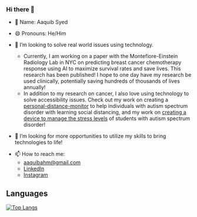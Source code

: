 ### Hi there 👋

<!--
**Aaquib111/Aaquib111** is a ✨ _special_ ✨ repository because its `README.md` (this file) appears on your GitHub profile. -->

- 🤗 Name: Aaquib Syed
- 😄 Pronouns: He/Him

- 🔭 I’m looking to solve real world issues using technology. 
  - Currently, I am working on a paper with the Montefiore-Einstein Radiology Lab in NYC on predicting breast cancer chemotherapy response using AI to maximize survival rates and     save lives. This research has been published! I hope to one day have my research be used clinically, potentially saving hundreds of thousands of lives annually!
  - In addition to my research on cancer, I also love using technology to solve accessibility issues. Check out my work on creating a [personal-distance-monitor](https://github.com/Aaquib111/personal-distance-monitor) to help individuals with autism spectrum disorder with learning social distancing, and my work on [creating a device to manage the stress levels](https://github.com/Aaquib111/asd-stress-level-management) of students with autism spectrum disorder!
<!--- 🌱 I’m currently learning more on deep learning using CNNs to web design using React and Djag-->

- 🤔 I’m looking for more opportunities to utilize my skills to bring technologies to life!
<!--- 💬 Ask me about ... -->
- 📫 How to reach me: 
  - aaquibahm@gmail.com
  - [LinkedIn](https://www.linkedin.com/in/aaquib-syed-50b0b9167/)
  - [Instagram](https://www.instagram.com/theactualaaquib/?hl=en)

<!--- ⚡ Fun fact: -->
## Languages
[![Top Langs](https://github-readme-stats.vercel.app/api/top-langs/?username=Aaquib111&layout=compact&langs_count=10)](https://github.com/anuraghazra/github-readme-stats)

